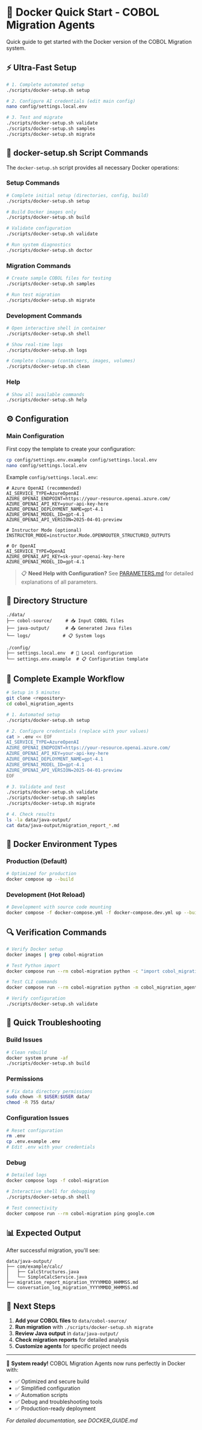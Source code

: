 # 🐳 Docker Quick Start - COBOL Migration Agents

Quick guide to get started with the Docker version of the COBOL Migration system.

## ⚡ Ultra-Fast Setup

```bash
# 1. Complete automated setup
./scripts/docker-setup.sh setup

# 2. Configure AI credentials (edit main config)
nano config/settings.local.env

# 3. Test and migrate
./scripts/docker-setup.sh validate
./scripts/docker-setup.sh samples
./scripts/docker-setup.sh migrate
```

## 🚀 docker-setup.sh Script Commands

The `docker-setup.sh` script provides all necessary Docker operations:

### Setup Commands

```bash
# Complete initial setup (directories, config, build)
./scripts/docker-setup.sh setup

# Build Docker images only
./scripts/docker-setup.sh build

# Validate configuration
./scripts/docker-setup.sh validate

# Run system diagnostics
./scripts/docker-setup.sh doctor
```

### Migration Commands

```bash
# Create sample COBOL files for testing
./scripts/docker-setup.sh samples

# Run test migration
./scripts/docker-setup.sh migrate
```

### Development Commands

```bash
# Open interactive shell in container
./scripts/docker-setup.sh shell

# Show real-time logs
./scripts/docker-setup.sh logs

# Complete cleanup (containers, images, volumes)
./scripts/docker-setup.sh clean
```

### Help

```bash
# Show all available commands
./scripts/docker-setup.sh help
```

## ⚙️ Configuration

### Main Configuration
First copy the template to create your configuration:
```bash
cp config/settings.env.example config/settings.local.env
nano config/settings.local.env
```

Example `config/settings.local.env`:

```env
# Azure OpenAI (recommended)
AI_SERVICE_TYPE=AzureOpenAI
AZURE_OPENAI_ENDPOINT=https://your-resource.openai.azure.com/
AZURE_OPENAI_API_KEY=your-api-key-here
AZURE_OPENAI_DEPLOYMENT_NAME=gpt-4.1
AZURE_OPENAI_MODEL_ID=gpt-4.1
AZURE_OPENAI_API_VERSION=2025-04-01-preview

# Instructor Mode (optional)
INSTRUCTOR_MODE=instructor.Mode.OPENROUTER_STRUCTURED_OUTPUTS

# Or OpenAI
AI_SERVICE_TYPE=OpenAI
AZURE_OPENAI_API_KEY=sk-your-openai-key-here
AZURE_OPENAI_MODEL_ID=gpt-4.1
```

> 📋 **Need Help with Configuration?** See [PARAMETERS.md](PARAMETERS.md) for detailed explanations of all parameters.

## 📂 Directory Structure

```
./data/
├── cobol-source/     # 📥 Input COBOL files
├── java-output/      # 📤 Generated Java files
└── logs/            # 📋 System logs

./config/
├── settings.local.env  # 🔧 Local configuration
└── settings.env.example  # 📋 Configuration template
```

## 🎯 Complete Example Workflow

```bash
# Setup in 5 minutes
git clone <repository>
cd cobol_migration_agents

# 1. Automated setup
./scripts/docker-setup.sh setup

# 2. Configure credentials (replace with your values)
cat > .env << EOF
AI_SERVICE_TYPE=AzureOpenAI
AZURE_OPENAI_ENDPOINT=https://your-resource.openai.azure.com/
AZURE_OPENAI_API_KEY=your-api-key-here
AZURE_OPENAI_DEPLOYMENT_NAME=gpt-4.1
AZURE_OPENAI_MODEL_ID=gpt-4.1
AZURE_OPENAI_API_VERSION=2025-04-01-preview
EOF

# 3. Validate and test
./scripts/docker-setup.sh validate
./scripts/docker-setup.sh samples
./scripts/docker-setup.sh migrate

# 4. Check results
ls -la data/java-output/
cat data/java-output/migration_report_*.md
```

## 🐳 Docker Environment Types

### Production (Default)
```bash
# Optimized for production
docker compose up --build
```

### Development (Hot Reload)
```bash
# Development with source code mounting
docker compose -f docker-compose.yml -f docker-compose.dev.yml up --build
```

## 🔍 Verification Commands

```bash
# Verify Docker setup
docker images | grep cobol-migration

# Test Python import
docker compose run --rm cobol-migration python -c "import cobol_migration_agents; print('OK')"

# Test CLI commands
docker compose run --rm cobol-migration python -m cobol_migration_agents.cli --help

# Verify configuration
./scripts/docker-setup.sh validate
```

## 🛟 Quick Troubleshooting

### Build Issues
```bash
# Clean rebuild
docker system prune -af
./scripts/docker-setup.sh build
```

### Permissions
```bash
# Fix data directory permissions
sudo chown -R $USER:$USER data/
chmod -R 755 data/
```

### Configuration Issues
```bash
# Reset configuration
rm .env
cp .env.example .env
# Edit .env with your credentials
```

### Debug
```bash
# Detailed logs
docker compose logs -f cobol-migration

# Interactive shell for debugging
./scripts/docker-setup.sh shell

# Test connectivity
docker compose run --rm cobol-migration ping google.com
```

## 📊 Expected Output

After successful migration, you'll see:

```
data/java-output/
├── com/example/calc/
│   ├── CalcStructures.java
│   └── SimpleCalcService.java
├── migration_report_migration_YYYYMMDD_HHMMSS.md
└── conversation_log_migration_YYYYMMDD_HHMMSS.md
```

## 🚀 Next Steps

1. **Add your COBOL files** to `data/cobol-source/`
2. **Run migration** with `./scripts/docker-setup.sh migrate`
3. **Review Java output** in `data/java-output/`
4. **Check migration reports** for detailed analysis
5. **Customize agents** for specific project needs

---

🎉 **System ready!** COBOL Migration Agents now runs perfectly in Docker with:

- ✅ Optimized and secure build
- ✅ Simplified configuration
- ✅ Automation scripts
- ✅ Debug and troubleshooting tools
- ✅ Production-ready deployment

*For detailed documentation, see DOCKER_GUIDE.md*